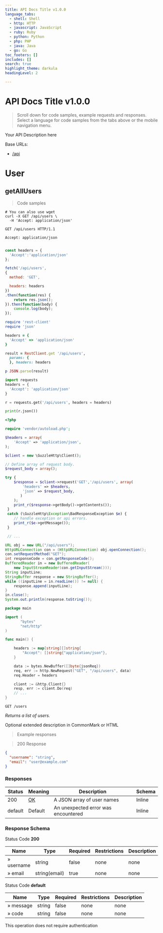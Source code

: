 ```yaml
---
title: API Docs Title v1.0.0
language_tabs:
  - shell: Shell
  - http: HTTP
  - javascript: JavaScript
  - ruby: Ruby
  - python: Python
  - php: PHP
  - java: Java
  - go: Go
toc_footers: []
includes: []
search: true
highlight_theme: darkula
headingLevel: 2

---
```


<!-- Generator: Widdershins v4.0.1 -->

<h1 id="api-docs-title">API Docs Title v1.0.0</h1>

> Scroll down for code samples, example requests and responses. Select a language for code samples from the tabs above or the mobile navigation menu.

Your API Description here

Base URLs:

* <a href="/api">/api</a>

<h1 id="api-docs-title-user">User</h1>

## getAllUsers

<a id="opIdgetAllUsers"></a>

> Code samples

```shell
# You can also use wget
curl -X GET /api/users \
  -H 'Accept: application/json'

```

```http
GET /api/users HTTP/1.1

Accept: application/json

```

```javascript

const headers = {
  'Accept':'application/json'
};

fetch('/api/users',
{
  method: 'GET',

  headers: headers
})
.then(function(res) {
    return res.json();
}).then(function(body) {
    console.log(body);
});

```

```ruby
require 'rest-client'
require 'json'

headers = {
  'Accept' => 'application/json'
}

result = RestClient.get '/api/users',
  params: {
  }, headers: headers

p JSON.parse(result)

```

```python
import requests
headers = {
  'Accept': 'application/json'
}

r = requests.get('/api/users', headers = headers)

print(r.json())

```

```php
<?php

require 'vendor/autoload.php';

$headers = array(
    'Accept' => 'application/json',
);

$client = new \GuzzleHttp\Client();

// Define array of request body.
$request_body = array();

try {
    $response = $client->request('GET','/api/users', array(
        'headers' => $headers,
        'json' => $request_body,
       )
    );
    print_r($response->getBody()->getContents());
 }
 catch (\GuzzleHttp\Exception\BadResponseException $e) {
    // handle exception or api errors.
    print_r($e->getMessage());
 }

 // ...

```

```java
URL obj = new URL("/api/users");
HttpURLConnection con = (HttpURLConnection) obj.openConnection();
con.setRequestMethod("GET");
int responseCode = con.getResponseCode();
BufferedReader in = new BufferedReader(
    new InputStreamReader(con.getInputStream()));
String inputLine;
StringBuffer response = new StringBuffer();
while ((inputLine = in.readLine()) != null) {
    response.append(inputLine);
}
in.close();
System.out.println(response.toString());

```

```go
package main

import (
       "bytes"
       "net/http"
)

func main() {

    headers := map[string][]string{
        "Accept": []string{"application/json"},
    }

    data := bytes.NewBuffer([]byte{jsonReq})
    req, err := http.NewRequest("GET", "/api/users", data)
    req.Header = headers

    client := &http.Client{}
    resp, err := client.Do(req)
    // ...
}

```

`GET /users`

*Returns a list of users.*

Optional extended description in CommonMark or HTML

> Example responses

> 200 Response

```json
{
  "username": "string",
  "email": "user@example.com"
}
```

<h3 id="getallusers-responses">Responses</h3>

|Status|Meaning|Description|Schema|
|---|---|---|---|
|200|[OK](https://tools.ietf.org/html/rfc7231#section-6.3.1)|A JSON array of user names|Inline|
|default|Default|An unexpected error was encountered|Inline|

<h3 id="getallusers-responseschema">Response Schema</h3>

Status Code **200**

|Name|Type|Required|Restrictions|Description|
|---|---|---|---|---|
|» username|string|false|none|none|
|» email|string(email)|true|none|none|

Status Code **default**

|Name|Type|Required|Restrictions|Description|
|---|---|---|---|---|
|» message|string|false|none|none|
|» code|string|false|none|none|

<aside class="success">
This operation does not require authentication
</aside>


